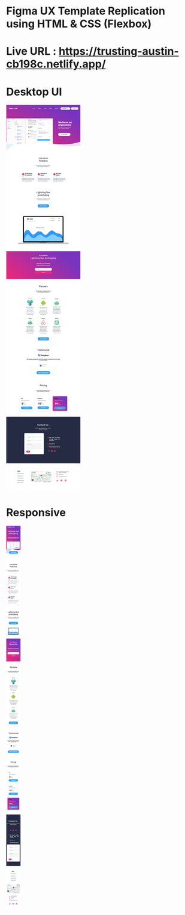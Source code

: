 # Figma UX Template Replication using HTML &amp; CSS (Flexbox)

# Live URL : https://trusting-austin-cb198c.netlify.app/


# Desktop UI

![Screenshot 1](./img/1.png)

# Responsive 

![Screenshot 2](./img/2.png)

